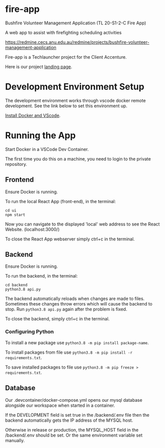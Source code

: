 # fire-app

Bushfire Volunteer Management Application (TL 20-S1-2-C Fire App)

A web app to assist with firefighting scheduling activities

https://redmine.cecs.anu.edu.au/redmine/projects/bushfire-volunteer-management-application

Fire-app is a Techlauncher project for the Client Accenture.

Here is our project [landing page](https://docs.google.com/document/d/1VTIfrLQDojY8VdxfnAeQHJnm1f4dmMVVjPfmVvs3oQs/edit?usp=sharing).


# Development Environment Setup

The development environment works through vscode docker remote development. See the link below to set this environment up.

[Install Docker and VScode](https://gitlab.cecs.anu.edu.au/u6377372/fire-app/wikis/Install-Docker).


# Running the App

Start Docker in a VSCode Dev Container.

The first time you do this on a machine, you need to login to the private repository.

## Frontend

Ensure Docker is running.

To run the local React App (front-end), in the terminal:
```
cd ui
npm start
```
Now you can navigate to the displayed 'local' web address to see the React Website. (localhost:3000/)

To close the React App webserver simply ctrl+c in the terminal.


## Backend

Ensure Docker is running.

To run the backend, in the terminal:
```
cd backend
python3.8 api.py
```
The backend automatically reloads when changes are made to files. 
Sometimes these changes throw errors which will cause the backend to stop. 
Run `python3.8 api.py` again after the problem is fixed.

To close the backend, simply ctrl+c in the terminal.

### Configuring Python

To install a new package use `python3.8 -m pip install package-name`.

To install packages from file use `python3.8 -m pip install -r requirements.txt`.

To save installed packages to file use `python3.8 -m pip freeze > requirements.txt`.

## Database

Our .devcontainer/docker-compose.yml opens our mysql database alongside our workspace when started in a container.

If the DEVELOPMENT field is set true in the /backend/.env file then the backend automatically gets the IP address of the MYSQL host.

Otherwise in release or production, the MYSQL_HOST field in the /backend/.env should be set. Or the same environment variable set manually.
